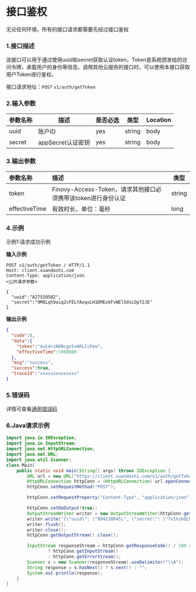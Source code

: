 # 接口鉴权
无论任何环境，所有的接口请求都需要先经过接口鉴权
### 1.接口描述
该接口可以用于通过使用uuid和secret获取认证token，Token是系统颁发给的访问令牌，承载用户的身份等信息。调用其他云服务的接口时，可以使用本接口获取用户Token进行鉴权。

接口请求地址：`POST`   `v1/auth/getToken`

### 2.输入参数

| 参数名称 | 描述    | 是否必选 | 类型     | Location |
|------|---------------|------|--------| -------- |
| uuid | 账户ID          | yes  | string | body     |
| secret | appSecret认证密钥 | yes  | string | body     |

### 3.输出参数

| 参数名称          | 描述                                                  | 类型     |
|:--------------| :----------------------------------------------------------- |--------|
| token         | Finovy-Access-Token，请求其他接口必须携带该token进行身份认证 | string |
| effectiveTime | 有效时长，单位：毫秒                                         | long   |

### 4.示例
示例1:请求成功示例

**输入示例**
```text
POST v1/auth/getToken / HTTP/1.1
Host: client.xuandashi.com
Content-Type: application/json
<公共请求参数>

{
  "uuid":"A27550582",
  "secret":"9M8Lqh9aiq2cFELYAoqvLH1DMExkFvWEl5dsLOp72JE"
}
```

**输出示例**

```json
{
  "code":0,
  "data":{
    "token":"4vL4rcNGNcgx5v0RLCcFew",
    "effectiveTime":1800000
  },
  "msg":"success",
  "success":true,
  "traceId":"xxxxxxxxxxxxxx"
}
```

### 5.错误码
详情可查看[通用错误码](https://finovy-open-api.readthedocs.io/zh_CN/latest/api/common/3.%E9%80%9A%E7%94%A8%E9%94%99%E8%AF%AF%E7%A0%81.html#id3)


### 6.Java请求示例
```java
import java.io.IOException;
import java.io.InputStream;
import java.net.HttpURLConnection;
import java.net.URL;
import java.util.Scanner;
class Main{
    public static void main(String[] args) throws IOException {
        URL url = new URL("https://client.xuandashi.com/v1/auth/getToken");
        HttpURLConnection httpConn = (HttpURLConnection) url.openConnection();
        httpConn.setRequestMethod("POST");

        httpConn.setRequestProperty("Content-Type", "application/json");

        httpConn.setDoOutput(true);
        OutputStreamWriter writer = new OutputStreamWriter(httpConn.getOutputStream());
        writer.write("{\"uuid\": \"B94230045\", \"secret\": \"7vIhzkQLKy/w8U9aLvE87foLBhz5LCp622WIoIvDbB4\"}");
        writer.flush();
        writer.close();
        httpConn.getOutputStream().close();

        InputStream responseStream = httpConn.getResponseCode() / 100 == 2
                ? httpConn.getInputStream()
                : httpConn.getErrorStream();
        Scanner s = new Scanner(responseStream).useDelimiter("\\A");
        String response = s.hasNext() ? s.next() : "";
        System.out.println(response);
    }
}
```

